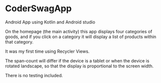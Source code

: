 # CoderSwagApp

Android App using Kotlin and Android studio

On the homepage (the main activity) this app displays four categories of goods, and if you click on a category it will display a list of products within that category.

It was my first time using Recycler Views.

The span-count will differ if the device is a tablet or when the device is rotated landscape, so that the display is proportional to the screen width.

There is no testing included.


